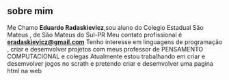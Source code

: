 ## sobre mim ##
Me Chamo **Eduardo Radaskievicz**,sou aluno do Colegio Estadual São Mateus , de São Mateus do Sul-PR
Meu contato profissional é **eradaskievicz@gmail.com** 
Tenho interesse em linguagens de programação , criar e desemvolver projetos com meus professor de PENSAMENTO COMPUTACIONAL e colegas
Atualmente estou trabalhando em criar e desemvolver jogos no scrath e pretendo criar e desemvolver uma pagina html na web
